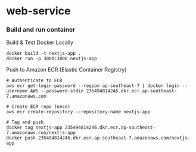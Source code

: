 # web-service

### Build and run container

Build & Test Docker Locally
```
docker build -t nextjs-app .
docker run -p 3000:3000 nextjs-app
```

Push to Amazon ECR (Elastic Container Registry)
```
# Authenticate to ECR
aws ecr get-login-password --region ap-southeast-7 | docker login --username AWS --password-stdin 235494814246.dkr.ecr.ap-southeast-7.amazonaws.com

# Create ECR repo (once)
aws ecr create-repository --repository-name nextjs-app

# Tag and push
docker tag nextjs-app 235494814246.dkr.ecr.ap-southeast-7.amazonaws.com/nextjs-app
docker push 235494814246.dkr.ecr.ap-southeast-7.amazonaws.com/nextjs-app
```